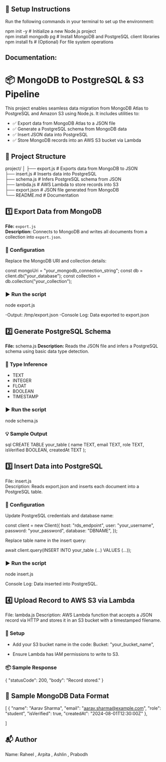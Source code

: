 ## 🚀 Setup Instructions

Run the following commands in your terminal to set up the environment:

npm init -y                    # Initialize a new Node.js project<br>
npm install mongodb pg         # Install MongoDB and PostgreSQL client libraries<br>
npm install fs                 # (Optional) For file system operations

## Documentation:

# 📦 MongoDB to PostgreSQL & S3 Pipeline

This project enables seamless data migration from MongoDB Atlas to PostgreSQL and Amazon S3 using Node.js. It includes utilities to:

- ✅ Export data from MongoDB Atlas to a JSON file
- ✅ Generate a PostgreSQL schema from MongoDB data
- ✅ Insert JSON data into PostgreSQL
- ✅ Store MongoDB records into an AWS S3 bucket via Lambda

## 📁 Project Structure

project/
│
├── export.js        # Exports data from MongoDB to JSON <br>
├── insert.js        # Inserts data into PostgreSQL<br>
├── schema.js        # Infers PostgreSQL schema from JSON<br>
├── lambda.js        # AWS Lambda to store records into S3<br>
├── export.json      # JSON file generated from MongoDB<br>
└── README.md        # Documentation

## 1️⃣ Export Data from MongoDB

**File:** `export.js`  
**Description:** Connects to MongoDB and writes all documents from a collection into `export.json`.

### 🔧 Configuration

Replace the MongoDB URI and collection details:

const mongoUri = "your_mongodb_connection_string";
const db = client.db("your_database");
const collection = db.collection("your_collection");

### ▶️ Run the script

node export.js

-Output: /tmp/export.json
-Console Log: Data exported to export.json


## 2️⃣ Generate PostgreSQL Schema

**File:** schema.js 
**Description:** Reads the JSON file and infers a PostgreSQL schema using basic data type detection.

### 🧠 Type Inference

- TEXT
- INTEGER
- FLOAT
- BOOLEAN
- TIMESTAMP

### ▶️ Run the script

node schema.js


### 💡 Sample Output

sql
CREATE TABLE your_table (
  name TEXT,
  email TEXT,
  role TEXT,
  isVerified BOOLEAN,
  createdAt TEXT
);


## 3️⃣ Insert Data into PostgreSQL

File: insert.js  
Description: Reads export.json and inserts each document into a PostgreSQL table.

### 🔧 Configuration

Update PostgreSQL credentials and database name:

const client = new Client({
    host: "rds_endpoint",
    user: "your_username",
    password: "your_password",
    database: "DBNAME",
});


Replace table name in the insert query:

await client.query(INSERT INTO your_table (...) VALUES (...));


### ▶️ Run the script

node insert.js

Console Log: Data inserted into PostgreSQL.

## 4️⃣ Upload Record to AWS S3 via Lambda

File: lambda.js
Description: AWS Lambda function that accepts a JSON record via HTTP and stores it in an S3 bucket with a timestamped filename.

### 🔧 Setup

- Add your S3 bucket name in the code:
Bucket: "your_bucket_name",

- Ensure Lambda has IAM permissions to write to S3.

### 📦 Sample Response

{
  "statusCode": 200,
  "body": "Record stored."
}

## 🧪 Sample MongoDB Data Format


[
  {
    "name": "Aarav Sharma",
    "email": "aarav.sharma@example.com",
    "role": "student",
    "isVerified": true,
    "createdAt": "2024-08-01T12:30:00Z"
  },
  
]



## 📬 Author

Name: Raheel , Arpita , Ashlin , Prabodh
